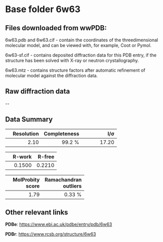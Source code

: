 # Base folder 6w63

## Files downloaded from wwPDB:

6w63.pdb and 6w63.cif - contain the coordinates of the threedimensional molecular model, and can be viewed with, for example, Coot or Pymol.

6w63-sf.cif - contains deposited diffraction data for this PDB entry, if the structure has been solved with X-ray or neutron crystallography.

6w63.mtz - contains structure factors after automatic refinement of molecular model against the diffraction data.

## Raw diffraction data

--<br> 

## Data Summary
|   | Resolution | Completeness| I/$\boldsymbol{\sigma}$ |
|---|-------------:|----------------:|--------------:|
|   |2.10|99.2  %|<img width=50/>17.20|

|   | **R-work**| **R-free**   
|---|-------------:|----------------:|           
||0.1500|0.2210|

|   |**MolProbity<br>score**| **Ramachandran<br>outliers** 
|---|-------------:|----------------:|
||1.79|0.33 %|

## Other relevant links 
**PDBe**:  https://www.ebi.ac.uk/pdbe/entry/pdb/6w63
 
**PDBr**: https://www.rcsb.org/structure/6w63 

